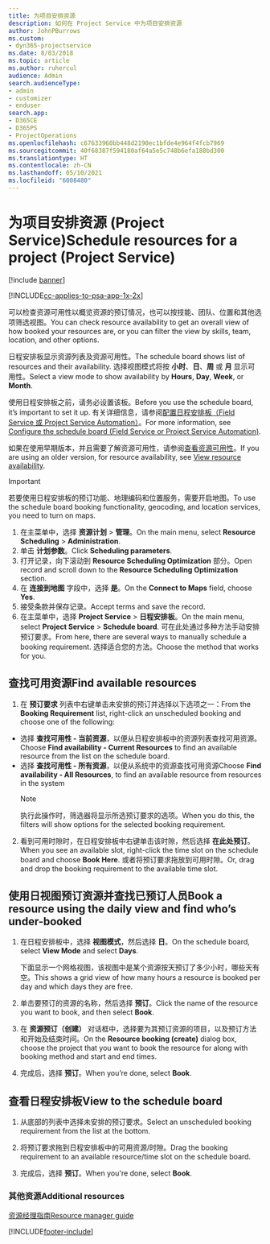 ```yaml
---
title: 为项目安排资源
description: 如何在 Project Service 中为项目安排资源
author: JohnPBurrows
ms.custom:
- dyn365-projectservice
ms.date: 8/03/2018
ms.topic: article
ms.author: ruhercul
audience: Admin
search.audienceType:
- admin
- customizer
- enduser
search.app:
- D365CE
- D365PS
- ProjectOperations
ms.openlocfilehash: c67633960bb448d2190ec1bfde4e964f4fcb7969
ms.sourcegitcommit: 40f68387f594180af64a5e5c748b6efa188bd300
ms.translationtype: HT
ms.contentlocale: zh-CN
ms.lasthandoff: 05/10/2021
ms.locfileid: "6008480"
---
```

# <a name="schedule-resources-for-a-project-project-service"></a><span data-ttu-id="b4faf-103">为项目安排资源 (Project Service)</span><span class="sxs-lookup"><span data-stu-id="b4faf-103">Schedule resources for a project (Project Service)</span></span>

[!include [banner](../includes/psa-now-project-operations.md)]

[!INCLUDE[cc-applies-to-psa-app-1x-2x](../includes/cc-applies-to-psa-app-1x-2x.md)]

<span data-ttu-id="b4faf-104">可以检查资源可用性以概览资源的预订情况，也可以按技能、团队、位置和其他选项筛选视图。</span><span class="sxs-lookup"><span data-stu-id="b4faf-104">You can check resource availability to get an overall view of how booked your resources are, or you can filter the view by skills, team, location, and other options.</span></span>  
  
<span data-ttu-id="b4faf-105">日程安排板显示资源列表及资源可用性。</span><span class="sxs-lookup"><span data-stu-id="b4faf-105">The schedule board shows list of resources and their availability.</span></span> <span data-ttu-id="b4faf-106">选择视图模式将按 **小时**、**日**、**周** 或 **月** 显示可用性。</span><span class="sxs-lookup"><span data-stu-id="b4faf-106">Select a view mode to show availability by **Hours**, **Day**, **Week**, or **Month**.</span></span>  
  
<span data-ttu-id="b4faf-107">使用日程安排板之前，请务必设置该板。</span><span class="sxs-lookup"><span data-stu-id="b4faf-107">Before you use the schedule board, it’s important to set it up.</span></span> <span data-ttu-id="b4faf-108">有关详细信息，请参阅[配置日程安排板（Field Service 或 Project Service Automation）](/dynamics365/field-service/configure-schedule-board)。</span><span class="sxs-lookup"><span data-stu-id="b4faf-108">For more information, see [Configure the schedule board (Field Service or Project Service Automation)](/dynamics365/field-service/configure-schedule-board).</span></span>
  
<span data-ttu-id="b4faf-109">如果在使用早期版本，并且需要了解资源可用性，请参阅[查看资源可用性](../psa/view-resource-availability.md)。</span><span class="sxs-lookup"><span data-stu-id="b4faf-109">If you are using an older version, for resource availability, see [View resource availability](../psa/view-resource-availability.md).</span></span>  

> [!IMPORTANT]
>  <span data-ttu-id="b4faf-110">若要使用日程安排板的预订功能、地理编码和位置服务，需要开启地图。</span><span class="sxs-lookup"><span data-stu-id="b4faf-110">To use the schedule board booking functionality, geocoding, and location services, you need to turn on maps.</span></span>  
> 
> 1. <span data-ttu-id="b4faf-111">在主菜单中，选择 **资源计划** > **管理**。</span><span class="sxs-lookup"><span data-stu-id="b4faf-111">On the main menu, select **Resource Scheduling** > **Administration**.</span></span>  
> 2. <span data-ttu-id="b4faf-112">单击 **计划参数**。</span><span class="sxs-lookup"><span data-stu-id="b4faf-112">Click **Scheduling parameters**.</span></span>  
> 3. <span data-ttu-id="b4faf-113">打开记录，向下滚动到 **Resource Scheduling Optimization** 部分。</span><span class="sxs-lookup"><span data-stu-id="b4faf-113">Open record and scroll down to the **Resource Scheduling Optimization** section.</span></span>  
> 4. <span data-ttu-id="b4faf-114">在 **连接到地图** 字段中，选择 **是**。</span><span class="sxs-lookup"><span data-stu-id="b4faf-114">On the **Connect to Maps** field, choose **Yes**.</span></span>  
> 5. <span data-ttu-id="b4faf-115">接受条款并保存记录。</span><span class="sxs-lookup"><span data-stu-id="b4faf-115">Accept terms and save the record.</span></span>  
> 6. <span data-ttu-id="b4faf-116">在主菜单中，选择 **Project Service** > **日程安排板**。</span><span class="sxs-lookup"><span data-stu-id="b4faf-116">On the main menu, select **Project Service** > **Schedule board**.</span></span> <span data-ttu-id="b4faf-117">可在此处通过多种方法手动安排预订要求。</span><span class="sxs-lookup"><span data-stu-id="b4faf-117">From here, there are several ways to manually schedule a booking requirement.</span></span> <span data-ttu-id="b4faf-118">选择适合您的方法。</span><span class="sxs-lookup"><span data-stu-id="b4faf-118">Choose the method that works for you.</span></span>
  
## <a name="find-available-resources"></a><span data-ttu-id="b4faf-119">查找可用资源</span><span class="sxs-lookup"><span data-stu-id="b4faf-119">Find available resources</span></span>

1.  <span data-ttu-id="b4faf-120">在 **预订要求** 列表中右键单击未安排的预订并选择以下选项之一：</span><span class="sxs-lookup"><span data-stu-id="b4faf-120">From the **Booking Requirement** list, right-click an unscheduled booking and choose one of the following:</span></span>  
  
- <span data-ttu-id="b4faf-121">选择 **查找可用性 - 当前资源**，以便从日程安排板中的资源列表查找可用资源。</span><span class="sxs-lookup"><span data-stu-id="b4faf-121">Choose **Find availability - Current Resources** to find an available resource from the list on the schedule board.</span></span>  
- <span data-ttu-id="b4faf-122">选择 **查找可用性 - 所有资源**，以便从系统中的资源查找可用资源</span><span class="sxs-lookup"><span data-stu-id="b4faf-122">Choose **Find availability - All Resources**, to find an available resource from resources in the system</span></span>  
   > [!NOTE]
   >  <span data-ttu-id="b4faf-123">执行此操作时，筛选器将显示所选预订要求的选项。</span><span class="sxs-lookup"><span data-stu-id="b4faf-123">When you do this, the filters will show options for the selected booking requirement.</span></span>  
  
2. <span data-ttu-id="b4faf-124">看到可用时隙时，在日程安排板中右键单击该时隙，然后选择 **在此处预订**。</span><span class="sxs-lookup"><span data-stu-id="b4faf-124">When you see an available slot, right-click the time slot on the schedule board and choose **Book Here**.</span></span> <span data-ttu-id="b4faf-125">或者将预订要求拖放到可用时隙。</span><span class="sxs-lookup"><span data-stu-id="b4faf-125">Or, drag and drop the booking requirement to the available time slot.</span></span>  
  

## <a name="book-a-resource-using-the-daily-view-and-find-whos-under-booked"></a><span data-ttu-id="b4faf-126">使用日视图预订资源并查找已预订人员</span><span class="sxs-lookup"><span data-stu-id="b4faf-126">Book a resource using the daily view and find who’s under-booked</span></span>
  
1.  <span data-ttu-id="b4faf-127">在日程安排板中，选择 **视图模式**，然后选择 **日**。</span><span class="sxs-lookup"><span data-stu-id="b4faf-127">On the schedule board, select **View Mode** and select **Days**.</span></span>  
  
    <span data-ttu-id="b4faf-128">下面显示一个网格视图，该视图中是某个资源按天预订了多少小时，哪些天有空。</span><span class="sxs-lookup"><span data-stu-id="b4faf-128">This shows a grid view of how many hours a resource is booked per day and which days they are free.</span></span>  
  
2.  <span data-ttu-id="b4faf-129">单击要预订的资源的名称，然后选择 **预订**。</span><span class="sxs-lookup"><span data-stu-id="b4faf-129">Click the name of the resource you want to book, and then select **Book**.</span></span>  
  
3.  <span data-ttu-id="b4faf-130">在 **资源预订（创建）** 对话框中，选择要为其预订资源的项目，以及预订方法和开始及结束时间。</span><span class="sxs-lookup"><span data-stu-id="b4faf-130">On the **Resource booking (create)** dialog box, choose the project that you want to book the resource for along with booking method and start and end times.</span></span>  
  
4.  <span data-ttu-id="b4faf-131">完成后，选择 **预订**。</span><span class="sxs-lookup"><span data-stu-id="b4faf-131">When you’re done, select **Book**.</span></span>  
  
## <a name="view-to-the-schedule-board"></a><span data-ttu-id="b4faf-132">查看日程安排板</span><span class="sxs-lookup"><span data-stu-id="b4faf-132">View to the schedule board</span></span>
  
1.  <span data-ttu-id="b4faf-133">从底部的列表中选择未安排的预订要求。</span><span class="sxs-lookup"><span data-stu-id="b4faf-133">Select an unscheduled booking requirement from the list at the bottom.</span></span>  
  
2.  <span data-ttu-id="b4faf-134">将预订要求拖到日程安排板中的可用资源/时隙。</span><span class="sxs-lookup"><span data-stu-id="b4faf-134">Drag the booking requirement to an available resource/time slot on the schedule board.</span></span>  
  
3.  <span data-ttu-id="b4faf-135">完成后，选择 **预订**。</span><span class="sxs-lookup"><span data-stu-id="b4faf-135">When you're done, select **Book**.</span></span>  
  
### <a name="additional-resources"></a><span data-ttu-id="b4faf-136">其他资源</span><span class="sxs-lookup"><span data-stu-id="b4faf-136">Additional resources</span></span>  
 [<span data-ttu-id="b4faf-137">资源经理指南</span><span class="sxs-lookup"><span data-stu-id="b4faf-137">Resource manager guide</span></span>](../psa/resource-manager-guide.md)


[!INCLUDE[footer-include](../includes/footer-banner.md)]